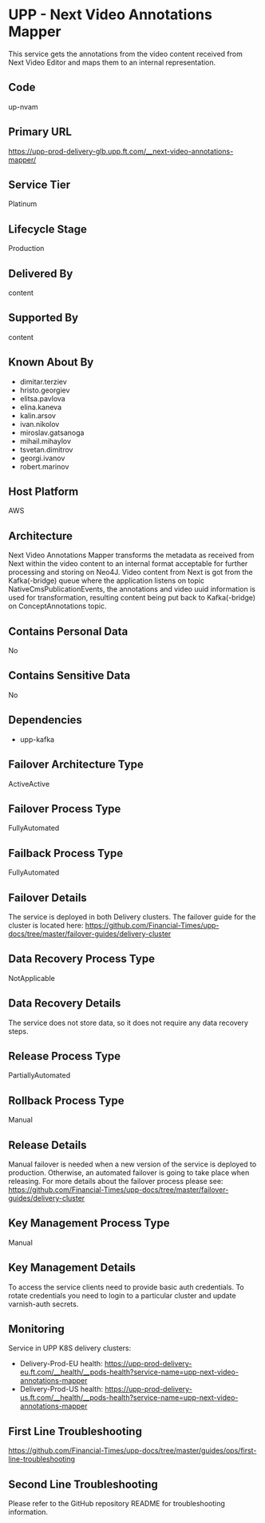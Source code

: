 # UPP - Next Video Annotations Mapper

This service gets the annotations from the video content received from Next Video Editor and maps them to an internal representation.

## Code

up-nvam

## Primary URL

<https://upp-prod-delivery-glb.upp.ft.com/__next-video-annotations-mapper/>

## Service Tier

Platinum

## Lifecycle Stage

Production

## Delivered By

content

## Supported By

content

## Known About By

- dimitar.terziev
- hristo.georgiev
- elitsa.pavlova
- elina.kaneva
- kalin.arsov
- ivan.nikolov
- miroslav.gatsanoga
- mihail.mihaylov
- tsvetan.dimitrov
- georgi.ivanov
- robert.marinov

## Host Platform

AWS

## Architecture

Next Video Annotations Mapper transforms the metadata as received from Next within the video content to an internal format 
acceptable for further processing and storing on Neo4J. Video content from Next is got from the Kafka(-bridge) queue where 
the application listens on topic NativeCmsPublicationEvents, the annotations and video uuid information is used for 
transformation, resulting content being put back to Kafka(-bridge) on ConceptAnnotations topic.

## Contains Personal Data

No

## Contains Sensitive Data

No

## Dependencies

- upp-kafka

## Failover Architecture Type

ActiveActive

## Failover Process Type

FullyAutomated

## Failback Process Type

FullyAutomated

## Failover Details

The service is deployed in both Delivery clusters.
The failover guide for the cluster is located here:
<https://github.com/Financial-Times/upp-docs/tree/master/failover-guides/delivery-cluster>

## Data Recovery Process Type

NotApplicable

## Data Recovery Details

The service does not store data, so it does not require any data recovery steps.

## Release Process Type

PartiallyAutomated

## Rollback Process Type

Manual

## Release Details

Manual failover is needed when a new version of
the service is deployed to production.
Otherwise, an automated failover is going to take place when releasing.
For more details about the failover process please see: <https://github.com/Financial-Times/upp-docs/tree/master/failover-guides/delivery-cluster>

## Key Management Process Type

Manual

## Key Management Details

To access the service clients need to provide basic auth credentials.
To rotate credentials you need to login to a particular cluster and update varnish-auth secrets.

## Monitoring

Service in UPP K8S delivery clusters:

- Delivery-Prod-EU health: <https://upp-prod-delivery-eu.ft.com/__health/__pods-health?service-name=upp-next-video-annotations-mapper>
- Delivery-Prod-US health: <https://upp-prod-delivery-us.ft.com/__health/__pods-health?service-name=upp-next-video-annotations-mapper>

## First Line Troubleshooting

<https://github.com/Financial-Times/upp-docs/tree/master/guides/ops/first-line-troubleshooting>

## Second Line Troubleshooting

Please refer to the GitHub repository README for troubleshooting information.
